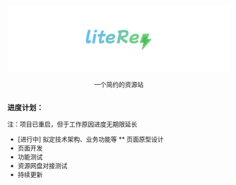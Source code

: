 [![Logo](assets/liteRes.svg)](https://github.com/Dr0ii/liteRes)

<p align="center">一个简约的资源站</p>

## 
### 进度计划：
注：项目已重启，但于工作原因进度无期限延长
* [进行中] 拟定技术架构、业务功能等
** 页面原型设计
* 页面开发
* 功能测试
* 资源网盘对接测试
* 持续更新